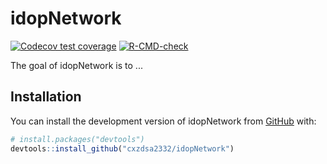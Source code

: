 # idopNetwork

<!-- badges: start -->
[![Codecov test coverage](https://codecov.io/gh/cxzdsa2332/idopNetwork/branch/master/graph/badge.svg)](https://app.codecov.io/gh/cxzdsa2332/idopNetwork?branch=master)
[![R-CMD-check](https://github.com/cxzdsa2332/idopNetwork/actions/workflows/R-CMD-check.yaml/badge.svg)](https://github.com/cxzdsa2332/idopNetwork/actions/workflows/R-CMD-check.yaml)
<!-- badges: end -->

The goal of idopNetwork is to ...

## Installation

You can install the development version of idopNetwork from [GitHub](https://github.com/) with:

``` r
# install.packages("devtools")
devtools::install_github("cxzdsa2332/idopNetwork")
```

